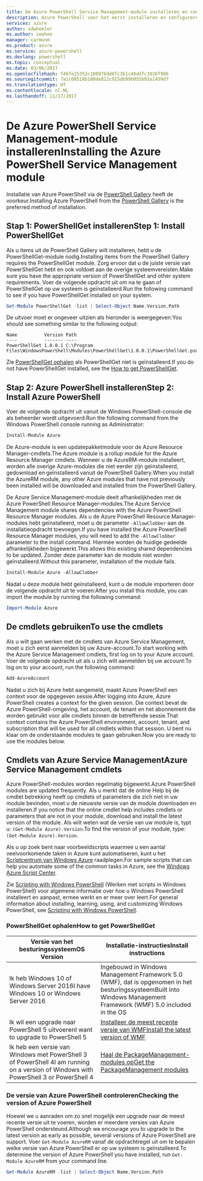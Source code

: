 ```yaml
---
title: De Azure PowerShell Service Management-module installeren en configureren | Microsoft Docs
description: Azure PowerShell voor het eerst installeren en configureren.
services: azure
author: sdwheeler
ms.author: sewhee
manager: carmonm
ms.product: azure
ms.service: azure-powershell
ms.devlang: powershell
ms.topic: conceptual
ms.date: 03/06/2017
ms.openlocfilehash: f46fe25352c100976dd8fc3b1c48ddfc3926f906
ms.sourcegitcommit: 7a1c08518b180de822c915db99b055b93a1459d7
ms.translationtype: HT
ms.contentlocale: nl-NL
ms.lasthandoff: 11/17/2017
---
```

# <a name="installing-the-azure-powershell-service-management-module"></a><span data-ttu-id="58a7f-103">De Azure PowerShell Service Management-module installeren</span><span class="sxs-lookup"><span data-stu-id="58a7f-103">Installing the Azure PowerShell Service Management module</span></span>

<span data-ttu-id="58a7f-104">Installatie van Azure PowerShell via de [PowerShell Gallery](https://www.powershellgallery.com/) heeft de voorkeur.</span><span class="sxs-lookup"><span data-stu-id="58a7f-104">Installing Azure PowerShell from the [PowerShell Gallery](https://www.powershellgallery.com/) is the preferred method of installation.</span></span>

## <a name="step-1-install-powershellget"></a><span data-ttu-id="58a7f-105">Stap 1: PowerShellGet installeren</span><span class="sxs-lookup"><span data-stu-id="58a7f-105">Step 1: Install PowerShellGet</span></span>

<span data-ttu-id="58a7f-106">Als u items uit de PowerShell Gallery wilt installeren, hebt u de PowerShellGet-module nodig.</span><span class="sxs-lookup"><span data-stu-id="58a7f-106">Installing items from the PowerShell Gallery requires the PowerShellGet module.</span></span> <span data-ttu-id="58a7f-107">Zorg ervoor dat u de juiste versie van PowerShellGet hebt en ook voldoet aan de overige systeemvereisten.</span><span class="sxs-lookup"><span data-stu-id="58a7f-107">Make sure you have the appropriate version of PowerShellGet and other system requirements.</span></span> <span data-ttu-id="58a7f-108">Voer de volgende opdracht uit om na te gaan of PowerShellGet op uw systeem is geïnstalleerd.</span><span class="sxs-lookup"><span data-stu-id="58a7f-108">Run the following command to see if you have PowerShellGet installed on your system.</span></span>

```powershell
Get-Module PowerShellGet -list | Select-Object Name,Version,Path
```

<span data-ttu-id="58a7f-109">De uitvoer moet er ongeveer uitzien als hieronder is weergegeven:</span><span class="sxs-lookup"><span data-stu-id="58a7f-109">You should see something similar to the following output:</span></span>

```
Name          Version Path
----          ------- ----
PowerShellGet 1.0.0.1 C:\Program Files\WindowsPowerShell\Modules\PowerShellGet\1.0.0.1\PowerShellGet.psd1
```

<span data-ttu-id="58a7f-110">Zie [PowerShellGet ophalen](#how-to-get-powershellget) als PowerShellGet niet is geïnstalleerd.</span><span class="sxs-lookup"><span data-stu-id="58a7f-110">If you do not have PowerShellGet installed, see the [How to get PowerShellGet](#how-to-get-powershellget).</span></span>

## <a name="step-2-install-azure-powershell"></a><span data-ttu-id="58a7f-111">Stap 2: Azure PowerShell installeren</span><span class="sxs-lookup"><span data-stu-id="58a7f-111">Step 2: Install Azure PowerShell</span></span>

<span data-ttu-id="58a7f-112">Voer de volgende opdracht uit vanuit de Windows PowerShell-console die als beheerder wordt uitgevoerd:</span><span class="sxs-lookup"><span data-stu-id="58a7f-112">Run the following command from the Windows PowerShell console running as Administrator:</span></span>

```powershell
Install-Module Azure
```

<span data-ttu-id="58a7f-113">De Azure-module is een updatepakketmodule voor de Azure Resource Manager-cmdlets.</span><span class="sxs-lookup"><span data-stu-id="58a7f-113">The Azure module is a rollup module for the Azure Resource Manager cmdlets.</span></span> <span data-ttu-id="58a7f-114">Wanneer u de AzureRM-module installeert, worden alle overige Azure-modules die niet eerder zijn geïnstalleerd, gedownload en geïnstalleerd vanuit de PowerShell Gallery.</span><span class="sxs-lookup"><span data-stu-id="58a7f-114">When you install the AzureRM module, any other Azure modules that have not previously been installed will be downloaded and installed from the PowerShell Gallery.</span></span>

<span data-ttu-id="58a7f-115">De Azure Service Management-module deelt afhankelijkheden met de Azure PowerShell Resource Manager-modules.</span><span class="sxs-lookup"><span data-stu-id="58a7f-115">The Azure Service Management module shares dependencies with the Azure PowerShell Resource Manager modules.</span></span> <span data-ttu-id="58a7f-116">Als u de Azure PowerShell Resource Manager-modules hebt geïnstalleerd, moet u de parameter `-AllowClobber` aan de installatieopdracht toevoegen.</span><span class="sxs-lookup"><span data-stu-id="58a7f-116">If you have installed the Azure PowerShell Resource Manager modules, you will need to add the `-AllowClobber` parameter to the install command.</span></span> <span data-ttu-id="58a7f-117">Hiermee worden de huidige gedeelde afhankelijkheden bijgewerkt.</span><span class="sxs-lookup"><span data-stu-id="58a7f-117">This allows this existing shared dependencies to be updated.</span></span> <span data-ttu-id="58a7f-118">Zonder deze parameter kan de module niet worden geïnstalleerd.</span><span class="sxs-lookup"><span data-stu-id="58a7f-118">Without this parameter, installation of the module fails.</span></span>

```powershell
Install-Module Azure -AllowClobber
```

<span data-ttu-id="58a7f-119">Nadat u deze module hebt geïnstalleerd, kunt u de module importeren door de volgende opdracht uit te voeren:</span><span class="sxs-lookup"><span data-stu-id="58a7f-119">After you install this module, you can import the module by running the following command:</span></span>

```powershell
Import-Module Azure
```

## <a name="to-use-the-cmdlets"></a><span data-ttu-id="58a7f-120">De cmdlets gebruiken</span><span class="sxs-lookup"><span data-stu-id="58a7f-120">To use the cmdlets</span></span>

<span data-ttu-id="58a7f-121">Als u wilt gaan werken met de cmdlets van Azure Service Management, moet u zich eerst aanmelden bij uw Azure-account.</span><span class="sxs-lookup"><span data-stu-id="58a7f-121">To start working with the Azure Service Management cmdlets, first log on to your Azure account.</span></span> <span data-ttu-id="58a7f-122">Voer de volgende opdracht uit als u zich wilt aanmelden bij uw account:</span><span class="sxs-lookup"><span data-stu-id="58a7f-122">To log on to your account, run the following command:</span></span>

```powershell
Add-AzureAccount
```

<span data-ttu-id="58a7f-123">Nadat u zich bij Azure hebt aangemeld, maakt Azure PowerShell een context voor de opgegeven sessie.</span><span class="sxs-lookup"><span data-stu-id="58a7f-123">After logging into Azure, Azure PowerShell creates a context for the given session.</span></span> <span data-ttu-id="58a7f-124">Die context bevat de Azure PowerShell-omgeving, het account, de tenant en het abonnement die worden gebruikt voor alle cmdlets binnen de betreffende sessie.</span><span class="sxs-lookup"><span data-stu-id="58a7f-124">That context contains the Azure PowerShell environment, account, tenant, and subscription that will be used for all cmdlets within that session.</span></span> <span data-ttu-id="58a7f-125">U bent nu klaar om de onderstaande modules te gaan gebruiken.</span><span class="sxs-lookup"><span data-stu-id="58a7f-125">Now you are ready to use the modules below.</span></span>

## <a name="azure-service-management-cmdlets"></a><span data-ttu-id="58a7f-126">Cmdlets van Azure Service Management</span><span class="sxs-lookup"><span data-stu-id="58a7f-126">Azure Service Management cmdlets</span></span>

<span data-ttu-id="58a7f-127">Azure PowerShell-modules worden regelmatig bijgewerkt.</span><span class="sxs-lookup"><span data-stu-id="58a7f-127">Azure PowerShell modules are updated frequently.</span></span> <span data-ttu-id="58a7f-128">Als u merkt dat de online Help bij de cmdlet betrekking heeft op cmdlets of parameters die zich niet in uw module bevinden, moet u de nieuwste versie van de module downloaden en installeren.</span><span class="sxs-lookup"><span data-stu-id="58a7f-128">If you notice that the online cmdlet help includes cmdlets or parameters that are not in your module, download and install the latest version of the module.</span></span> <span data-ttu-id="58a7f-129">Als wilt weten wat de versie van uw module is, typt u: `(Get-Module Azure).Version`.</span><span class="sxs-lookup"><span data-stu-id="58a7f-129">To find the version of your module, type: `(Get-Module Azure).Version`.</span></span>

<span data-ttu-id="58a7f-130">Als u op zoek bent naar voorbeeldscripts waarmee u een aantal veelvoorkomende taken in Azure kunt automatiseren, kunt u het [Scriptcentrum van Windows Azure](http://www.windowsazure.com/documentation/scripts/) raadplegen.</span><span class="sxs-lookup"><span data-stu-id="58a7f-130">For sample scripts that can help you automate some of the common tasks in Azure, see the [Windows Azure Script Center](http://www.windowsazure.com/documentation/scripts/).</span></span>

<span data-ttu-id="58a7f-131">Zie [Scripting with Windows PowerShell](http://go.microsoft.com/fwlink/p/?linkid=320210) (Werken met scripts in Windows PowerShell) voor algemene informatie over hoe u Windows PowerShell installeert en aanpast, ermee werkt en er meer over leert.</span><span class="sxs-lookup"><span data-stu-id="58a7f-131">For general information about installing, learning, using, and customizing Windows PowerShell, see [Scripting with Windows PowerShell](http://go.microsoft.com/fwlink/p/?linkid=320210).</span></span>

### <a name="how-to-get-powershellget"></a><span data-ttu-id="58a7f-132">PowerShellGet ophalen</span><span class="sxs-lookup"><span data-stu-id="58a7f-132">How to get PowerShellGet</span></span>

|<span data-ttu-id="58a7f-133">Versie van het besturingssysteem</span><span class="sxs-lookup"><span data-stu-id="58a7f-133">OS Version</span></span>|<span data-ttu-id="58a7f-134">Installatie-instructies</span><span class="sxs-lookup"><span data-stu-id="58a7f-134">Install instructions</span></span>|
|---|---|
|<span data-ttu-id="58a7f-135">Ik heb Windows 10 of Windows Server 2016</span><span class="sxs-lookup"><span data-stu-id="58a7f-135">I have Windows 10 or Windows Server 2016</span></span>|<span data-ttu-id="58a7f-136">Ingebouwd in Windows Management Framework 5.0 (WMF), dat is opgenomen in het besturingssysteem</span><span class="sxs-lookup"><span data-stu-id="58a7f-136">Built into Windows Management Framework (WMF) 5.0 included in the OS</span></span>|
|<span data-ttu-id="58a7f-137">Ik wil een upgrade naar PowerShell 5 uitvoeren</span><span class="sxs-lookup"><span data-stu-id="58a7f-137">I want to upgrade to PowerShell 5</span></span>|[<span data-ttu-id="58a7f-138">Installeer de meest recente versie van WMF</span><span class="sxs-lookup"><span data-stu-id="58a7f-138">Install the latest version of WMF</span></span>](https://www.microsoft.com/en-us/download/details.aspx?id=54616)|
|<span data-ttu-id="58a7f-139">Ik heb een versie van Windows met PowerShell 3 of PowerShell 4</span><span class="sxs-lookup"><span data-stu-id="58a7f-139">I am running on a version of Windows with PowerShell 3 or PowerShell 4</span></span>|[<span data-ttu-id="58a7f-140">Haal de PackageManagement-modules op</span><span class="sxs-lookup"><span data-stu-id="58a7f-140">Get the PackageManagement modules</span></span>](http://go.microsoft.com/fwlink/?LinkID=746217)|

<a id="helpmechoose"></a>
### <a name="checking-the-version-of-azure-powershell"></a><span data-ttu-id="58a7f-141">De versie van Azure PowerShell controleren</span><span class="sxs-lookup"><span data-stu-id="58a7f-141">Checking the version of Azure PowerShell</span></span>

<span data-ttu-id="58a7f-142">Hoewel we u aanraden om zo snel mogelijk een upgrade naar de meest recente versie uit te voeren, worden er meerdere versies van Azure PowerShell ondersteund.</span><span class="sxs-lookup"><span data-stu-id="58a7f-142">Although we encourage you to upgrade to the latest version as early as possible, several versions of Azure PowerShell are support.</span></span> <span data-ttu-id="58a7f-143">Voer `Get-Module AzureRM` vanaf de opdrachtregel uit om te bepalen welke versie van Azure PowerShell er op uw systeem is geïnstalleerd.</span><span class="sxs-lookup"><span data-stu-id="58a7f-143">To determine the version of Azure PowerShell you have installed, run `Get-Module AzureRM` from your command line.</span></span>

```powershell
Get-Module AzureRM -list | Select-Object Name,Version,Path
```
